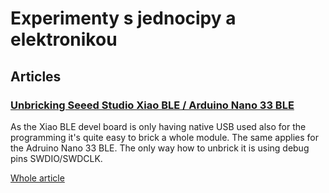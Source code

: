 # Experimenty s jednocipy a elektronikou

## Articles

### [Unbricking Seeed Studio Xiao BLE / Arduino Nano 33 BLE](/unbrick_xiao_ble/)

As the Xiao BLE devel board is only having native USB used also for the programming it's quite easy to brick a whole module. The same applies for the Adruino Nano 33 BLE. The only way how to unbrick it is using debug pins SWDIO/SWDCLK.

[Whole article](/unbrick_xiao_ble/)

